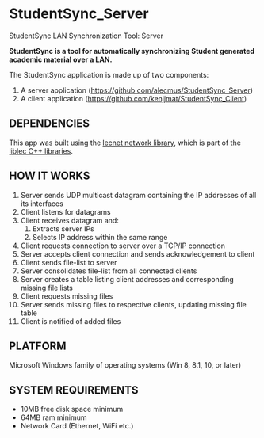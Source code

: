 # StudentSync_Server
StudentSync LAN Synchronization Tool: Server

<b>StudentSync is a tool for automatically synchronizing Student generated academic material over a LAN.</b>

The StudentSync application is made up of two components:
1. A server application (https://github.com/alecmus/StudentSync_Server)
2. A client application (https://github.com/kenjjmat/StudentSync_Client)

## DEPENDENCIES
This app was built using the [lecnet network library](https://github.com/alecmus/lecnet), which is part of the [liblec C++ libraries](https://github.com/alecmus/liblec).

## HOW IT WORKS
1.  Server sends UDP multicast datagram containing the IP addresses of all its interfaces
2.  Client listens for datagrams
3.  Client receives datagram and:
    1. Extracts server IPs
    2. Selects IP address within the same range
4.  Client requests connection to server over a TCP/IP connection
5.  Server accepts client connection and sends acknowledgement to client
6.  Client sends file-list to server
7.  Server consolidates file-list from all connected clients
8.  Server creates a table listing client addresses and corresponding missing file lists
9.  Client requests missing files
10. Server sends missing files to respective clients, updating missing file table
11. Client is notified of added files

## PLATFORM
Microsoft Windows family of operating systems (Win 8, 8.1, 10, or later)

## SYSTEM REQUIREMENTS
 * 10MB free disk space minimum
 * 64MB ram minimum
 * Network Card (Ethernet, WiFi etc.)
